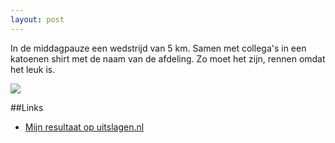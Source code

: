 ```yaml
---
layout: post
---
```


In de middagpauze een wedstrijd van 5 km. Samen met collega's in een katoenen shirt met de naam van de afdeling. Zo moet het zijn, rennen omdat het leuk is.

![](https://s-media-cache-ak0.pinimg.com/originals/fc/9b/33/fc9b331bec3bd869106bdc9f6d51b752.jpg)

##Links
* [Mijn resultaat op uitslagen.nl](http://bit.ly/17nPs4P "uitslagen.nl")